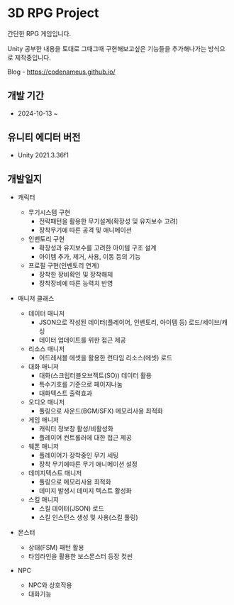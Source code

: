 # 3D RPG Project
간단한 RPG 게임입니다.

Unity 공부한 내용을 토대로 그때그때 구현해보고싶은 기능들을 추가해나가는 방식으로 제작중입니다.  

Blog - https://codenameus.github.io/
## 개발 기간
- 2024-10-13 ~

## 유니티 에디터 버전
- Unity 2021.3.36f1

## 개발일지
* 캐릭터
  - 무기시스템 구현
    - 전략패턴을 활용한 무기설계(확장성 및 유지보수 고려)
    - 장착무기에 따른 공격 및 애니메이션
  - 인벤토리 구현
    - 확장성과 유지보수를 고려한 아이템 구조 설계
    - 아이템 추가, 제거, 사용, 이동 등의 기능
  - 프로필 구현(인벤토리 연계)
    - 장착한 장비확인 및 장착해제
    - 장착장비에 따른 능력치 반영
       
* 매니저 클래스
  * 데이터 매니저
    - JSON으로 작성된 데이터(플레이어, 인벤토리, 아이템 등) 로드/세이브/캐싱
    - 데이터 업데이트를 위한 접근 제공
   * 리소스 매니저
     - 어드레서블 에셋을 활용한 런타임 리소스(에셋) 로드
   * 대화 매니저
     - 대화(스크립터블오브젝트(SO)) 데이터 활용
     - 특수기호를 기준으로 페이지나눔
     - 대화텍스트 출력효과
   * 오디오 매니저
     - 풀링으로 사운드(BGM/SFX) 메모리사용 최적화
   * 게임 매니저
     - 캐릭터 정보창 활성/비활성화
     - 플레이어 컨트롤러에 대한 접근 제공
   * 웨폰 매니저
     - 플레이어가 장착중인 무기 세팅
     - 장착 무기에따른 무기 애니메이션 설정
   * 데미지텍스트 매니저
     - 풀링으로 메모리사용 최적화
     - 데미지 발생시 데미지 텍스트 활성화 
   * 스킬 매니저
     - 스킬 데이터(JSON) 로드
     - 스킬 인스턴스 생성 및 사용(스킬 풀링)
* 몬스터 
  - 상태(FSM) 패턴 활용
  - 타임라인을 활용한 보스몬스터 등장 컷씬
    
* NPC
  - NPC와 상호작용
  - 대화기능
    
